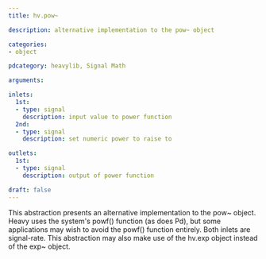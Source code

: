 ```yaml
---
title: hv.pow~

description: alternative implementation to the pow~ object

categories:
- object

pdcategory: heavylib, Signal Math

arguments:

inlets:
  1st:
  - type: signal
    description: input value to power function
  2nd:
  - type: signal
    description: set numeric power to raise to

outlets:
  1st:
  - type: signal
    description: output of power function

draft: false
---
```

This abstraction presents an alternative implementation to the pow~ object. Heavy uses the system's powf() function (as does Pd), but some applications may wish to avoid the powf() function entirely. Both inlets are signal-rate. This abstraction may also make use of the hv.exp object instead of the exp~ object.

